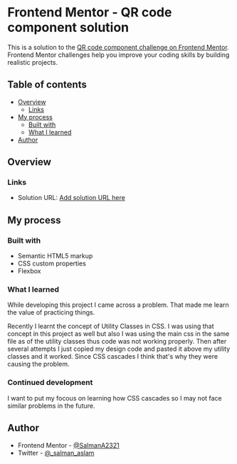 # Frontend Mentor - QR code component solution

This is a solution to the [QR code component challenge on Frontend Mentor](https://www.frontendmentor.io/challenges/qr-code-component-iux_sIO_H). Frontend Mentor challenges help you improve your coding skills by building realistic projects. 

## Table of contents

- [Overview](#overview)
  - [Links](#links)
- [My process](#my-process)
  - [Built with](#built-with)
  - [What I learned](#what-i-learned)
- [Author](#author)

## Overview

### Links

- Solution URL: [Add solution URL here](https://your-solution-url.com)

## My process

### Built with

- Semantic HTML5 markup
- CSS custom properties
- Flexbox

### What I learned

While developing this project I came across a problem. That made me learn the value of practicing things.

Recently I learnt the concept of Utility Classes in CSS. I was using that concept in this project as well but also I was using the main css in the same file as of the utility classes thus code was not working properly. Then after several attempts I just copied my design code and pasted it above my utility classes and it worked. Since CSS cascades I think that's why they were causing the problem.

### Continued development

I want to put my focous on learning how CSS cascades so I may not face similar problems in the future.


## Author

- Frontend Mentor - [@SalmanA2321](https://www.frontendmentor.io/profile/SalmanA2321)
- Twitter - [@_salman_aslam](https://twitter.com/_salman_aslam)


